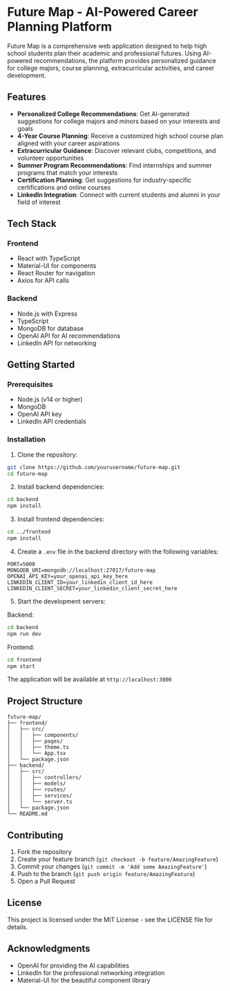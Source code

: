 # Future Map - AI-Powered Career Planning Platform

Future Map is a comprehensive web application designed to help high school students plan their academic and professional futures. Using AI-powered recommendations, the platform provides personalized guidance for college majors, course planning, extracurricular activities, and career development.

## Features

- **Personalized College Recommendations**: Get AI-generated suggestions for college majors and minors based on your interests and goals
- **4-Year Course Planning**: Receive a customized high school course plan aligned with your career aspirations
- **Extracurricular Guidance**: Discover relevant clubs, competitions, and volunteer opportunities
- **Summer Program Recommendations**: Find internships and summer programs that match your interests
- **Certification Planning**: Get suggestions for industry-specific certifications and online courses
- **LinkedIn Integration**: Connect with current students and alumni in your field of interest

## Tech Stack

### Frontend
- React with TypeScript
- Material-UI for components
- React Router for navigation
- Axios for API calls

### Backend
- Node.js with Express
- TypeScript
- MongoDB for database
- OpenAI API for AI recommendations
- LinkedIn API for networking

## Getting Started

### Prerequisites
- Node.js (v14 or higher)
- MongoDB
- OpenAI API key
- LinkedIn API credentials

### Installation

1. Clone the repository:
```bash
git clone https://github.com/yourusername/future-map.git
cd future-map
```

2. Install backend dependencies:
```bash
cd backend
npm install
```

3. Install frontend dependencies:
```bash
cd ../frontend
npm install
```

4. Create a `.env` file in the backend directory with the following variables:
```
PORT=5000
MONGODB_URI=mongodb://localhost:27017/future-map
OPENAI_API_KEY=your_openai_api_key_here
LINKEDIN_CLIENT_ID=your_linkedin_client_id_here
LINKEDIN_CLIENT_SECRET=your_linkedin_client_secret_here
```

5. Start the development servers:

Backend:
```bash
cd backend
npm run dev
```

Frontend:
```bash
cd frontend
npm start
```

The application will be available at `http://localhost:3000`

## Project Structure

```
future-map/
├── frontend/
│   ├── src/
│   │   ├── components/
│   │   ├── pages/
│   │   ├── theme.ts
│   │   └── App.tsx
│   └── package.json
├── backend/
│   ├── src/
│   │   ├── controllers/
│   │   ├── models/
│   │   ├── routes/
│   │   ├── services/
│   │   └── server.ts
│   └── package.json
└── README.md
```

## Contributing

1. Fork the repository
2. Create your feature branch (`git checkout -b feature/AmazingFeature`)
3. Commit your changes (`git commit -m 'Add some AmazingFeature'`)
4. Push to the branch (`git push origin feature/AmazingFeature`)
5. Open a Pull Request

## License

This project is licensed under the MIT License - see the LICENSE file for details.

## Acknowledgments

- OpenAI for providing the AI capabilities
- LinkedIn for the professional networking integration
- Material-UI for the beautiful component library 